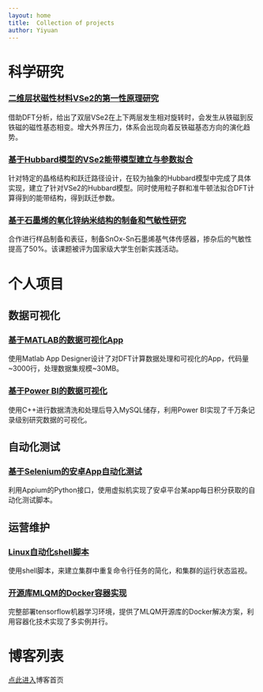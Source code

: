 ```yaml
---
layout: home
title:  Collection of projects
author: Yiyuan
---
```


# 科学研究

### [二维层状磁性材料VSe2的第一性原理研究](./research/VSe2_Ab_initio)
借助DFT分析，给出了双层VSe2在上下两层发生相对旋转时，会发生从铁磁到反铁磁的磁性基态相变。增大外界压力，体系会出现向着反铁磁基态方向的演化趋势。

### [基于Hubbard模型的VSe2能带模型建立与参数拟合](./research/VSe2_Hubbard_Model)
针对特定的晶格结构和跃迁路径设计，在较为抽象的Hubbard模型中完成了具体实现，建立了针对VSe2的Hubbard模型。同时使用粒子群和准牛顿法拟合DFT计算得到的能带结构，得到跃迁参数。

### [基于石墨烯的氧化锌纳米结构的制备和气敏性研究](./research/grapheneSensor)
合作进行样品制备和表征，制备SnOx-Sn石墨烯基气体传感器，掺杂后的气敏性提高了50%。该课题被评为国家级大学生创新实践活动。

# 个人项目

## 数据可视化

### [基于MATLAB的数据可视化App](./project/matlabDataVisualization)
使用Matlab App Designer设计了对DFT计算数据处理和可视化的App，代码量~3000行，处理数据集规模~30MB。

### [基于Power BI的数据可视化](./project/powerBIAutomation)
使用C++进行数据清洗和处理后导入MySQL储存，利用Power BI实现了千万条记录级别研究数据的可视化。

## 自动化测试

### [基于Selenium的安卓App自动化测试](./project/seleniumAutomation)
利用Appium的Python接口，使用虚拟机实现了安卓平台某app每日积分获取的自动化测试脚本。

## 运营维护
### [Linux自动化shell脚本](./project/shellScriptAutomation)
使用shell脚本，来建立集群中重复命令行任务的简化，和集群的运行状态监视。

### [开源库MLQM的Docker容器实现](./project/dockerImageMlqm)
完整部署tensorflow机器学习环境，提供了MLQM开源库的Docker解决方案，利用容器化技术实现了多实例并行。

# 博客列表
[点此进入](./blogIndex)博客首页

